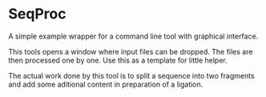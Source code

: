 # SeqProc
A simple example wrapper for a command line tool with graphical interface.

This tools opens a window where input files can be dropped. The files are then processed one by one. Use this as a template for little helper.

The actual work done by this tool is to split a sequence into two fragments and add some aditional content in preparation of a ligation.
